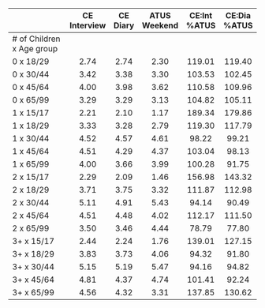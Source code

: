 
|                      | CE<br>Interview |  CE<br>Diary | ATUS<br>Weekend | CE:Int<br>%ATUS | CE:Dia<br>%ATUS |
| -------------------- | :----------: | :----------: | :----------: | :----------: | :----------: |
| # of Children x Age group |              |              |              |              |              |
| 0 x 18/29            |         2.74 |         2.74 |         2.30 |       119.01 |       119.40 |
| 0 x 30/44            |         3.42 |         3.38 |         3.30 |       103.53 |       102.45 |
| 0 x 45/64            |         4.00 |         3.98 |         3.62 |       110.58 |       109.96 |
| 0 x 65/99            |         3.29 |         3.29 |         3.13 |       104.82 |       105.11 |
| 1 x 15/17            |         2.21 |         2.10 |         1.17 |       189.34 |       179.86 |
| 1 x 18/29            |         3.33 |         3.28 |         2.79 |       119.30 |       117.79 |
| 1 x 30/44            |         4.52 |         4.57 |         4.61 |        98.22 |        99.21 |
| 1 x 45/64            |         4.51 |         4.29 |         4.37 |       103.04 |        98.13 |
| 1 x 65/99            |         4.00 |         3.66 |         3.99 |       100.28 |        91.75 |
| 2 x 15/17            |         2.29 |         2.09 |         1.46 |       156.98 |       143.32 |
| 2 x 18/29            |         3.71 |         3.75 |         3.32 |       111.87 |       112.98 |
| 2 x 30/44            |         5.11 |         4.91 |         5.43 |        94.14 |        90.49 |
| 2 x 45/64            |         4.51 |         4.48 |         4.02 |       112.17 |       111.50 |
| 2 x 65/99            |         3.50 |         3.46 |         4.44 |        78.79 |        77.80 |
| 3+ x 15/17           |         2.44 |         2.24 |         1.76 |       139.01 |       127.15 |
| 3+ x 18/29           |         3.83 |         3.73 |         4.06 |        94.32 |        91.80 |
| 3+ x 30/44           |         5.15 |         5.19 |         5.47 |        94.16 |        94.82 |
| 3+ x 45/64           |         4.81 |         4.37 |         4.74 |       101.41 |        92.24 |
| 3+ x 65/99           |         4.56 |         4.32 |         3.31 |       137.85 |       130.62 |

